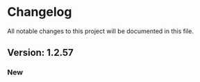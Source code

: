 # Changelog

All notable changes to this project will be documented in this file.

## Version: 1.2.57

### New




